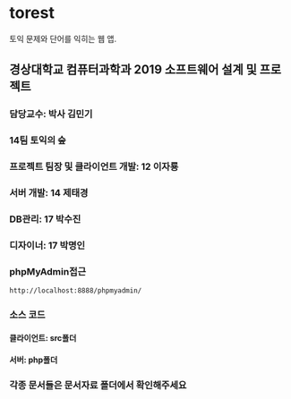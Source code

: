 # torest
토익 문제와 단어를 익히는 웹 앱.

## 경상대학교 컴퓨터과학과 2019 소프트웨어 설계 및 프로젝트
### 담당교수: 박사 김민기

### 14팀 토익의 숲
### 프로젝트 팀장 및 클라이언트 개발: 12 이자룡
### 서버 개발: 14 제태경
### DB관리: 17 박수진
### 디자이너: 17 박명인

### phpMyAdmin접근
	http://localhost:8888/phpmyadmin/

### 소스 코드
#### 클라이언트: src폴더
#### 서버: php폴더

### 각종 문서들은 문서자료 폴더에서 확인해주세요